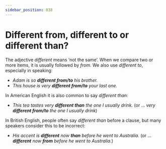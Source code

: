 ```yaml
---
sidebar_position: 038
---
```


# Different from, different to or different than?

The adjective *different* means ‘not the same’. When we compare two or more items, it is usually followed by *from*. We also use *different to*, especially in speaking:

- *Adam is so **different from/to** his brother.*
- *This house is very **different from/to** your last one.*

In American English it is also common to say *different than*:

- *This tea tastes very **different than** the one I usually drink.* (or … *very **different from/to** the one I usually drink*)

In British English, people often say *different than* before a clause, but many speakers consider this to be incorrect:

- *His accent is **different** now **than** before he went to Australia.* (or … ***different*** *now **from** before he went to Australia*.)
